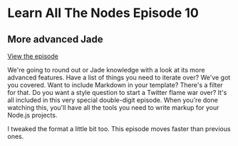 # Learn All The Nodes Episode 10

## More advanced Jade

[View the episode](http://www.learnallthenodes.com/episodes/10-more-advanced-jade)

We're going to round out or Jade knowledge with a look at its more advanced features.  Have a list of things you need to iterate over?  We've got you covered.  Want to include Markdown in your template?  There's a filter for that.  Do you want a style question to start a Twitter flame war over?  It's all included in this very special double-digit episode.   When you're done watching this, you'll have all the tools you need to write markup for your Node.js projects.

I tweaked the format a little bit too.  This episode moves faster than previous ones.
